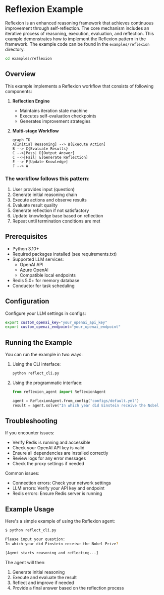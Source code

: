 # Reflexion Example

Reflexion is an enhanced reasoning framework that achieves continuous improvement through self-reflection. The core mechanism includes an iterative process of reasoning, execution, evaluation, and reflection. This example demonstrates how to implement the Reflexion pattern in the framework. The example code can be found in the `examples/reflexion` directory.

```bash
cd examples/reflexion
```

## Overview

This example implements a Reflexion workflow that consists of following components:

1. **Reflection Engine**
   - Maintains iteration state machine
   - Executes self-evaluation checkpoints
   - Generates improvement strategies

2. **Multi-stage Workflow**
   ```mermaid
   graph TD
   A[Initial Reasoning] --> B[Execute Action]
   B --> C{Evaluate Results}
   C -->|Pass| D[Output Answer]
   C -->|Fail| E[Generate Reflection]
   E --> F[Update Knowledge]
   F --> A
   ```

### The workflow follows this pattern:
1. User provides input (question)
2. Generate initial reasoning chain
3. Execute actions and observe results
4. Evaluate result quality
5. Generate reflection if not satisfactory
6. Update knowledge base based on reflection
7. Repeat until termination conditions are met

## Prerequisites

- Python 3.10+
- Required packages installed (see requirements.txt)
- Supported LLM services:
  - OpenAI API
  - Azure OpenAI
  - Compatible local endpoints
- Redis 5.0+ for memory database
- Conductor for task scheduling

## Configuration

Configure your LLM settings in configs:
```bash
export custom_openai_key="your_openai_api_key"
export custom_openai_endpoint="your_openai_endpoint"
```

## Running the Example

You can run the example in two ways:

1. Using the CLI interface:
   ```bash
   python reflect_cli.py
   ```

2. Using the programmatic interface:
   ```python
   from reflexion_agent import ReflexionAgent

   agent = ReflexionAgent.from_config("configs/default.yml")
   result = agent.solve("In which year did Einstein receive the Nobel Prize?")
   ```

## Troubleshooting

If you encounter issues:
- Verify Redis is running and accessible
- Check your OpenAI API key is valid
- Ensure all dependencies are installed correctly
- Review logs for any error messages
- Check the proxy settings if needed

Common issues:
- Connection errors: Check your network settings
- LLM errors: Verify your API key and endpoint
- Redis errors: Ensure Redis server is running

## Example Usage

Here's a simple example of using the Reflexion agent:

```bash
$ python reflect_cli.py

Please input your question:
In which year did Einstein receive the Nobel Prize?

[Agent starts reasoning and reflecting...]
```

The agent will then:
1. Generate initial reasoning
2. Execute and evaluate the result
3. Reflect and improve if needed
4. Provide a final answer based on the reflection process
